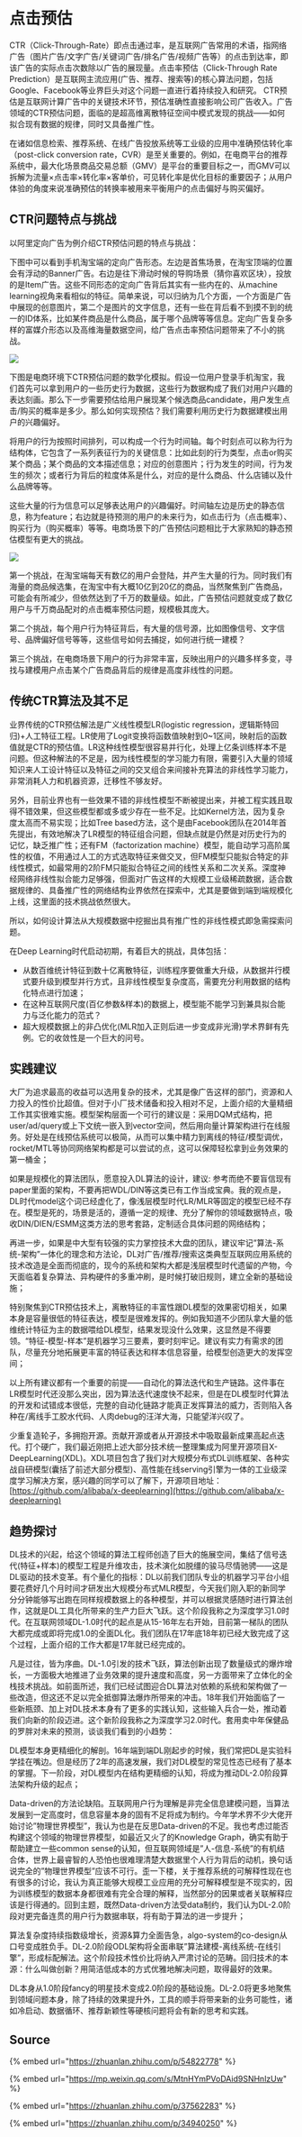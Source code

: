 # 点击预估

CTR（Click-Through-Rate）即点击通过率，是互联网广告常用的术语，指网络广告（图片广告/文字广告/关键词广告/排名广告/视频广告等）的点击到达率，即该广告的实际点击次数除以广告的展现量。点击率预估（Click-Through Rate Prediction）是互联网主流应用\(广告、推荐、搜索等\)的核心算法问题，包括Google、Facebook等业界巨头对这个问题一直进行着持续投入和研究。 CTR预估是互联网计算广告中的关键技术环节，预估准确性直接影响公司广告收入。广告领域的CTR预估问题，面临的是超高维离散特征空间中模式发现的挑战——如何拟合现有数据的规律，同时又具备推广性。

在诸如信息检索、推荐系统、在线广告投放系统等工业级的应用中准确预估转化率（post-click conversion rate，CVR）是至关重要的。例如，在电商平台的推荐系统中，最大化场景商品交易总额（GMV）是平台的重要目标之一，而GMV可以拆解为流量×点击率×转化率×客单价，可见转化率是优化目标的重要因子；从用户体验的角度来说准确预估的转换率被用来平衡用户的点击偏好与购买偏好。

## CTR问题特点与挑战

以阿里定向广告为例介绍CTR预估问题的特点与挑战：

下图中可以看到手机淘宝端的定向广告形态。左边是首焦场景，在淘宝顶端的位置会有浮动的Banner广告。右边是往下滑动时候的导购场景（猜你喜欢区块），投放的是Item广告。这些不同形态的定向广告背后其实有一些内在的、从machine learning视角来看相似的特征。简单来说，可以归纳为几个方面，一个方面是广告中展现的创意图片，第二个是图片的文字信息，还有一些在背后看不到摸不到的统一的ID体系，比如某件商品是什么商品，属于哪个品牌等等信息。定向广告复杂多样的富媒介形态以及高维海量数据空间，给广告点击率预估问题带来了不小的挑战。

![](../../../../.gitbook/assets/v2-7067e1ff9e9d9ff6181e48b13115b8a0_hd.jpg)

下图是电商环境下CTR预估问题的数学化模拟。假设一位用户登录手机淘宝，我们首先可以拿到用户的一些历史行为数据，这些行为数据构成了我们对用户兴趣的表达刻画。那么下一步需要预估给用户展现某个候选商品candidate，用户发生点击/购买的概率是多少。那么如何实现预估？我们需要利用历史行为数据建模出用户的兴趣偏好。

将用户的行为按照时间排列，可以构成一个行为时间轴。每个时刻点可以称为行为结构体，它包含了一系列表征行为的关键信息：比如此刻的行为类型，点击or购买某个商品；某个商品的文本描述信息；对应的创意图片；行为发生的时间，行为发生的频次；或者行为背后的粒度体系是什么，对应的是什么商品、什么店铺以及什么品牌等等。

这些大量的行为信息可以足够表达用户的兴趣偏好。时间轴左边是历史的静态信息，称为feature；右边就是待预测的用户的未来行为，如点击行为（点击概率）、购买行为（购买概率）等等。电商场景下的广告预估问题相比于大家熟知的静态预估模型有更大的挑战。

![](../../../../.gitbook/assets/v2-7b22ad65f42ac479be3b388fba2dc934_r.jpg)

第一个挑战，在淘宝端每天有数亿的用户会登陆，并产生大量的行为。同时我们有海量的商品候选集，在淘宝中有大概10亿到20亿的商品，当然聚焦到广告商品，可能会有所减少，但依然达到了千万的数量级。如此，广告预估问题就变成了数亿用户与千万商品配对的点击概率预估问题，规模极其庞大。

第二个挑战，每个用户行为特征背后，有大量的信号源，比如图像信号、文字信号、品牌偏好信号等等，这些信号如何去捕捉，如何进行统一建模？

第三个挑战，在电商场景下用户的行为非常丰富，反映出用户的兴趣多样多变，寻找与建模用户点击某个广告商品背后的规律是高度非线性的问题。

## 传统CTR算法及其不足

业界传统的CTR预估解法是广义线性模型LR\(logistic regression，逻辑斯特回归\)+人工特征工程。LR使用了Logit变换将函数值映射到0~1区间，映射后的函数值就是CTR的预估值。LR这种线性模型很容易并行化，处理上亿条训练样本不是问题。但这种解法的不足是，因为线性模型的学习能力有限，需要引入大量的领域知识来人工设计特征以及特征之间的交叉组合来间接补充算法的非线性学习能力，非常消耗人力和机器资源，迁移性不够友好。

另外，目前业界也有一些效果不错的非线性模型不断被提出来，并被工程实践且取得不错效果，但这些模型都或多或少存在一些不足。比如Kernel方法，因为复杂度太高而不易实现；比如Tree based方法，这个是由Facebook团队在2014年首先提出，有效地解决了LR模型的特征组合问题，但缺点就是仍然是对历史行为的记忆，缺乏推广性；还有FM（factorization machine）模型，能自动学习高阶属性的权值，不用通过人工的方式选取特征来做交叉，但FM模型只能拟合特定的非线性模式，如最常用的2阶FM只能拟合特征之间的线性关系和二次关系。深度神经网络非线性拟合能力足够强，但面对广告这样的大规模工业级稀疏数据，适合数据规律的、具备推广性的网络结构业界依然在探索中，尤其是要做到端到端规模化上线，这里面的技术挑战依然很大。

所以，如何设计算法从大规模数据中挖掘出具有推广性的非线性模式即急需探索问题。

在Deep Learning时代启动初期，有着巨大的挑战，具体包括：

* 从数百维统计特征到数十亿离散特征，训练程序要做重大升级，从数据并行模式要升级到模型并行方式，且非线性模型复杂度高，需要充分利用数据的结构化特点进行加速；
* 在这种互联网尺度\(百亿参数&样本\)的数据上，模型能不能学习到兼具拟合能力与泛化能力的范式？
* 超大规模数据上的非凸优化\(MLR加入正则后进一步变成非光滑\)学术界鲜有先例。它的收敛性是一个巨大的问号。

## 实践建议

大厂为追求最高的收益可以选用复杂的技术，尤其是像广告这样的部门，资源和人力投入的性价比超值。但对于小厂技术储备和投入相对不足，上面介绍的大量精细工作其实很难实施。模型架构层面一个可行的建议是：采用DQM式结构，把user/ad/query或上下文统一嵌入到vector空间，然后用向量计算架构进行在线服务。好处是在线预估系统可以极简，从而可以集中精力到离线的特征/模型调优，rocket/MTL等协同网络架构都是可以尝试的点，这可以保障轻松拿到业务效果的第一桶金；

如果是规模化的算法团队，愿意投入DL算法的设计，建议: 参考而绝不要盲信现有paper里面的架构，不要再把WDL/DIN等这类已有工作当成宝典。我的观点是，DL时代model这个词已经虚化了，像浅层模型时代LR/MLR等固定的模型已经不存在。模型是死的，场景是活的，遵循一定的规律、充分了解你的领域数据特点，吸收DIN/DIEN/ESMM这类方法的思考套路，定制适合具体问题的网络结构；

再进一步，如果是中大型有较强的实力掌控技术大盘的团队，建议牢记”算法-系统-架构”一体化的理念和方法论，DL对广告/推荐/搜索这类典型互联网应用系统的技术改造是全面而彻底的，现今的系统和架构大都是浅层模型时代遗留的产物，今天面临着复杂算法、异构硬件的多重冲刷，是时候打破旧规则，建立全新的基础设施；

特别聚焦到CTR预估技术上，离散特征的丰富性跟DL模型的效果密切相关，如果本身是容量很低的特征表达，模型是很难发挥的。例如我知道不少团队拿大量的低维统计特征为主的数据喂给DL模型，结果发现没什么效果，这显然是不得要领。“特征-模型-样本”是机器学习三要素，要时刻牢记。建议有实力有需求的团队，尽量充分地拓展更丰富的特征表达和样本信息容量，给模型创造更大的发挥空间；

以上所有建议都有一个重要的前提——自动化的算法迭代和生产链路。这件事在LR模型时代还没那么突出，因为算法迭代速度快不起来，但是在DL模型时代算法的开发和试错成本很低，完整的自动化链路才能真正发挥算法的威力，否则陷入各种在/离线手工胶水代码、人肉debug的汪洋大海，只能望洋兴叹了。

少重复造轮子，多拥抱开源。贡献开源或者从开源技术中吸取最新成果高起点迭代。打个硬广，我们最近刚把上述大部分技术统一整理集成为阿里开源项目X-DeepLearning\(XDL\)。XDL项目包含了我们对大规模分布式DL训练框架、各种实战自研模型\(囊括了前述大部分模型\)、高性能在线serving引擎为一体的工业级深度学习解决方案，感兴趣的同学可以了解下，开源项目地址：[https://github.com/alibaba/x-deeplearning](https://github.com/alibaba/x-deeplearning)

## 趋势探讨

DL技术的兴起，给这个领域的算法工程师创造了巨大的施展空间，集结了信号迭代\(特征+样本\)的模型工程是升维攻击，技术演化如脱缰的骏马尽情驰骋——这是DL驱动的技术变革。有个量化的指标：DL以前我们团队专业的机器学习平台小组要花费好几个月时间才研发出大规模分布式MLR模型，今天我们刚入职的新同学分分钟能够写出跑在同样规模数据上的各种模型，并可以根据灵感随时进行算法创作，这就是DL工具化所带来的生产力巨大飞跃。这个阶段我称之为深度学习1.0时代。在互联网领域DL-1.0时代的起点是从15-16年左右开始，目前第一梯队的团队大都完成或即将完成1.0的全面DL化。我们团队在17年底18年初已经大致完成了这个过程，上面介绍的工作大都是17年就已经完成的。

凡是过往，皆为序曲。DL-1.0引发的技术飞跃，算法创新出现了数量级式的爆炸增长，一方面极大地推进了业务效果的提升速度和高度，另一方面带来了立体化的全栈技术挑战。如前面所述，我们已经试图迎合DL算法对依赖的系统和架构做了一些改造，但这还不足以完全抵御算法爆炸所带来的冲击。18年我们开始面临了一些新瓶颈、加上对DL技术本身有了更多的实践认知，这些输入兵合一处，推动着我们向新的阶段迈进。这个新阶段我称之为深度学习2.0时代。套用卖中年保健品的罗胖对未来的预测，谈谈我们看到的小趋势：

DL模型本身更精细化的解剖。16年端到端DL刚起步的时候，我们常把DL是实验科学挂在嘴边。但是经历了2年的高速发展，我们对DL模型的常见性态已经有了基本的掌握。下一阶段，对DL模型内在结构更精细的认知，将成为推动DL-2.0阶段算法架构升级的起点；

Data-driven的方法论缺陷。互联网用户行为理解是非完全信息建模问题，当算法发展到一定高度时，信息容量本身的固有不足将成为制约。今年学术界不少大佬开始讨论”物理世界模型”，我认为也是在反思Data-driven的不足。我也考虑过能否构建这个领域的物理世界模型，如最近又火了的Knowledge Graph，确实有助于帮助建立一些common sense的认知，但互联网领域是”人-信息-系统”的有机结合体，世界上最睿智的人恐怕也很难理清楚大数据里个人行为背后的动机，换句话说完全的”物理世界模型”应该不可行。歪一下楼，关于推荐系统的可解释性现在也有很多的讨论，我认为真正能够大规模工业应用的充分可解释模型是不现实的，因为训练模型的数据本身都很难有完全合理的解释，当然部分的因果或者关联解释应该是行得通的。回到主题，既然Data-driven方法受data制约，我们认为DL-2.0阶段对更完备连贯的用户行为数据串联，将有助于算法的进一步提升；

算法复杂度持续指数级增长，资源&算力全面告急，algo-system的co-design从口号变成胜负手。DL-2.0阶段ODL架构将全面串联”算法建模-离线系统-在线引擎”，形成标配解法。这个阶段技术性价比将纳入严肃讨论的范畴。回归技术的本源：什么叫做创新？用简洁低成本的方式优雅地解决问题，取得最好的效果。

DL本身从1.0阶段fancy的明星技术变成2.0阶段的基础设施。DL-2.0将更多地聚焦到领域问题本身，除了持续的效果提升外，工具的顺手将带来新的业务可能性，诸如冷启动、数据循环、推荐新颖性等硬核问题将会有新的思考和实践。

## Source

{% embed url="https://zhuanlan.zhihu.com/p/54822778" %}

{% embed url="https://mp.weixin.qq.com/s/MtnHYmPVoDAid9SNHnlzUw" %}

{% embed url="https://zhuanlan.zhihu.com/p/37562283" %}

{% embed url="https://zhuanlan.zhihu.com/p/34940250" %}



